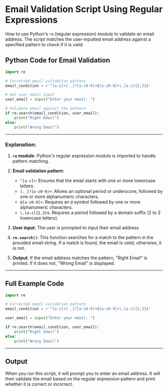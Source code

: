 # Email Validation Script Using Regular Expressions

How to use Python's `re` (regular expression) module to validate an email address. 
The script matches the user-inputted email address against a specified pattern to check if it is valid.

## Python Code for Email Validation

```python
import re

# Corrected email validation pattern
email_condition = r'^[a-z]+[._]?[a-z0-9]+@[a-z0-9]+\.[a-z]{2,3}$'

# Get user email input
user_email = input("Enter your email: ")

# Validate email against the pattern
if re.search(email_condition, user_email):
    print("Right Email")
else:
    print("Wrong Email")
```

---

### Explanation:

1. **`re` module**: Python's regular expression module is imported to handle pattern matching.

2. **Email validation pattern**: 
   - `^[a-z]+`: Ensures that the email starts with one or more lowercase letters.
   - `[._]?[a-z0-9]+`: Allows an optional period or underscore, followed by one or more alphanumeric characters.
   - `@[a-z0-9]+`: Requires an `@` symbol followed by one or more alphanumeric characters.
   - `\.[a-z]{2,3}$`: Requires a period followed by a domain suffix (2 to 3 lowercase letters).

3. **User input**: The user is prompted to input their email address.

4. **`re.search()`**: This function searches for a match to the pattern in the provided email string. If a match is found, the email is valid; otherwise, it is not.

5. **Output**: If the email address matches the pattern, "Right Email" is printed. If it does not, "Wrong Email" is displayed.

---

## Full Example Code

```python
import re

# Corrected email validation pattern
email_condition = r'^[a-z]+[._]?[a-z0-9]+@[a-z0-9]+\.[a-z]{2,3}$'

user_email = input("Enter your email: ")

if re.search(email_condition, user_email):
    print("Right Email")
else:
    print("Wrong Email")
```

---

## Output

When you run this script, it will prompt you to enter an email address. It will then validate the email based on the regular expression pattern and print whether it is correct or incorrect.
